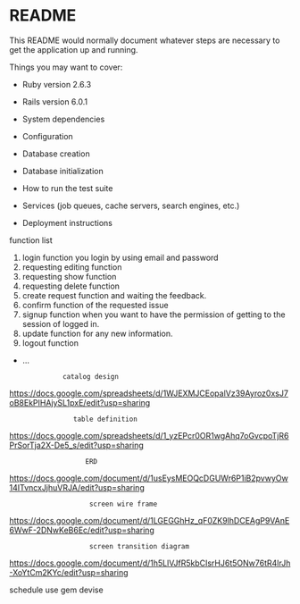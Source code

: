 # README

This README would normally document whatever steps are necessary to get the
application up and running.

Things you may want to cover:

* Ruby version 2.6.3
* Rails version 6.0.1



* System dependencies

* Configuration

* Database creation

* Database initialization

* How to run the test suite

* Services (job queues, cache servers, search engines, etc.)

* Deployment instructions
     
 function list

1. login function you login by using email and password
2. requesting editing function	
3. requesting show function	
4. requesting delete function	
5. create request function and waiting the feedback.	
6. confirm function	of the requested issue
7. signup  function	when you want to have the permission 
   of getting to the session of logged in.
8. update function for any new information.
9. logout function
	

* ...
             
             	catalog design

https://docs.google.com/spreadsheets/d/1WJEXMJCEopalVz39Ayroz0xsJ7oB8EkPIHAjySL1pxE/edit?usp=sharing
                	
                    table definition

https://docs.google.com/spreadsheets/d/1_yzEPcr0OR1wgAhq7oGvcpoTjR6PrSorTja2X-De5_s/edit?usp=sharing
                       
                       ERD

https://docs.google.com/document/d/1usEysMEOQcDGUWr6P1iB2pvwyOw14ITvncxJjhuVRJA/edit?usp=sharing
                       
                        screen wire frame

https://docs.google.com/document/d/1LGEGGhHz_qF0ZK9lhDCEAgP9VAnE6WwF-2DNwKeB6Ec/edit?usp=sharing
                        
                        screen transition diagram

https://docs.google.com/document/d/1h5LlVJfR5kbCIsrHJ6t5ONw76tR4lrJh-XoYtCm2KYc/edit?usp=sharing

schedule use gem
  devise